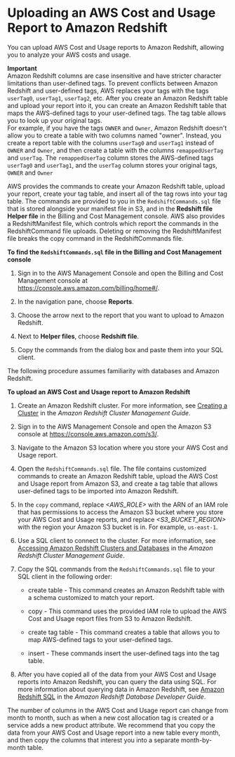 # Uploading an AWS Cost and Usage Report to Amazon Redshift<a name="billing-reports-costusage-upload"></a>

You can upload AWS Cost and Usage reports to Amazon Redshift, allowing you to analyze your AWS costs and usage\.

**Important**  
Amazon Redshift columns are case insensitive and have stricter character limitations than user\-defined tags\. To prevent conflicts between Amazon Redshift and user\-defined tags, AWS replaces your tags with the tags `userTag0`, `userTag1`, `userTag2`, etc\. After you create an Amazon Redshift table and upload your report into it, you can create an Amazon Redshift table that maps the AWS\-defined tags to your user\-defined tags\. The tag table allows you to look up your original tags\.  
For example, if you have the tags `OWNER` and `Owner`, Amazon Redshift doesn't allow you to create a table with two columns named "owner"\. Instead, you create a report table with the columns `userTag0` and `userTag1` instead of `OWNER` and `Owner`, and then create a table with the columns `remappedUserTag` and `userTag`\. The `remappedUserTag` column stores the AWS\-defined tags `userTag0` and `userTag1`, and the `userTag` column stores your original tags, `OWNER` and `Owner` 

AWS provides the commands to create your Amazon Redshift table, upload your report, create your tag table, and insert all of the tag rows into your tag table\. The commands are provided to you in the `RedshiftCommands.sql` file that is stored alongside your manifest file in S3, and in the **Redshift file** **Helper file** in the Billing and Cost Management console\. AWS also provides a RedshiftManifest file, which controls which report the commands in the RedshiftCommand file uploads\. Deleting or removing the RedshiftManifest file breaks the copy command in the RedshiftCommands file\.

**To find the `RedshiftCommands.sql` file in the Billing and Cost Management console**

1. Sign in to the AWS Management Console and open the Billing and Cost Management console at [https://console\.aws\.amazon\.com/billing/home\#/](https://console.aws.amazon.com/billing/home)\.

1. In the navigation pane, choose **Reports**\.

1. Choose the arrow next to the report that you want to upload to Amazon Redshift\.

1. Next to **Helper files**, choose **Redshift file**\.

1. Copy the commands from the dialog box and paste them into your SQL client\.

The following procedure assumes familiarity with databases and Amazon Redshift\.

**To upload an AWS Cost and Usage report to Amazon Redshift**

1. Create an Amazon Redshift cluster\. For more information, see [Creating a Cluster](http://docs.aws.amazon.com/redshift/latest/mgmt/managing-clusters-console.html#create-cluster) in the *Amazon Redshift Cluster Management Guide*\.

1. Sign in to the AWS Management Console and open the Amazon S3 console at [https://console\.aws\.amazon\.com/s3/](https://console.aws.amazon.com/s3/)\.

1. Navigate to the Amazon S3 location where you store your AWS Cost and Usage report\.

1. Open the `RedshiftCommands.sql` file\. The file contains customized commands to create an Amazon Redshift table, upload the AWS Cost and Usage report from Amazon S3, and create a tag table that allows user\-defined tags to be imported into Amazon Redshift\.

1. In the `copy` command, replace *<AWS\_ROLE>* with the ARN of an IAM role that has permissions to access the Amazon S3 bucket where you store your AWS Cost and Usage reports, and replace *<S3\_BUCKET\_REGION>* with the region your Amazon S3 bucket is in\. For example, `us-east-1`\.

1. Use a SQL client to connect to the cluster\. For more information, see [Accessing Amazon Redshift Clusters and Databases](http://docs.aws.amazon.com/redshift/latest/mgmt/using-rs-tools.html) in the *Amazon Redshift Cluster Management Guide*\.

1. Copy the SQL commands from the `RedshiftCommands.sql` file to your SQL client in the following order:

   + create table \- This command creates an Amazon Redshift table with a schema customized to match your report\.

   + copy \- This command uses the provided IAM role to upload the AWS Cost and Usage report files from S3 to Amazon Redshift\.

   + create tag table \- This command creates a table that allows you to map AWS\-defined tags to your user\-defined tags\.

   + insert \- These commands insert the user\-defined tags into the tag table\.

1. After you have copied all of the data from your AWS Cost and Usage reports into Amazon Redshift, you can query the data using SQL\. For more information about querying data in Amazon Redshift, see [Amazon Redshift SQL](http://docs.aws.amazon.com/redshift/latest/dg/c_redshift-sql.html) in the *Amazon Redshift Database Developer Guide*\.

The number of columns in the AWS Cost and Usage report can change from month to month, such as when a new cost allocation tag is created or a service adds a new product attribute\. We recommend that you copy the data from your AWS Cost and Usage report into a new table every month, and then copy the columns that interest you into a separate month\-by\-month table\.